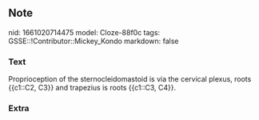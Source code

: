 ## Note
nid: 1661020714475
model: Cloze-88f0c
tags: GSSE::!Contributor::Mickey_Kondo
markdown: false

### Text
Proprioception of the sternocleidomastoid is via the cervical plexus, roots {{c1::C2, C3}} and trapezius is roots {{c1::C3, C4}}.

### Extra


